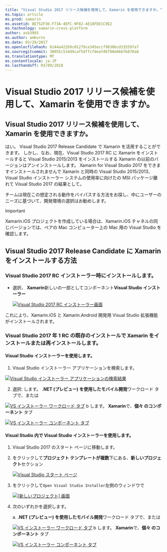 ```yaml
---
title: "Visual Studio 2017 リリース候補を使用して、Xamarin を使用できますか。"
ms.topic: article
ms.prod: xamarin
ms.assetid: 8E752F36-F73A-4EFC-9F82-4E18FDE1C9E2
ms.technology: xamarin-cross-platform
author: asb3993
ms.author: amburns
ms.date: 03/29/2017
ms.openlocfilehash: 6144a422b9c01279ce345eccf9830bcd335597a7
ms.sourcegitcommit: 30055c534d9caf5dffcfdeafd6f08e666fb870a8
ms.translationtype: MT
ms.contentlocale: ja-JP
ms.lasthandoff: 03/09/2018
---
```

# <a name="can-i-use-visual-studio-2017-release-candidate-with-xamarin"></a>Visual Studio 2017 リリース候補を使用して、Xamarin を使用できますか。

## <a name="can-i-use-visual-studio-2017-release-candidate-with-xamarin"></a>Visual Studio 2017 リリース候補を使用して、Xamarin を使用できますか。

はい。 Visual Studio 2017 Release Candidate で Xamarin を活用することができます。 しかし、なお、現在、Visual Studio 2017 RC に Xamarin をインストールすると Visual Studio 2015/2013 をインストールする Xamarin の以前のバージョンはアンインストールします。 Xamarin for Visual Studio 2017 をできますインストールされませんで Xamarin と同時の Visual Studio 2015/2013、Visual Studio インストーラー システムの使用率に向けたの MSI パッケージ離れて Visual Studio 2017 の結果として。

チームは現在この想定される動作をバイパスする方法をお探し、中にユーザーのニーズに基づいて、開発環境の選択はお勧めします。 

> [!IMPORTANT]
> Xamarin.iOS プロジェクトを作成している場合は、Xamarin.iOS チャネルの同じバージョンでは、ペアの Mac コンピューター上の Mac 用の Visual Studio を確認します。

## <a name="how-do-i-install-xamarin-to-visual-studio-2017-release-candidate"></a>Visual Studio 2017 Release Candidate に Xamarin をインストールする方法

### <a name="installing-during-the-visual-studio-2017-rc-installer"></a>Visual Studio 2017 RC インストーラー時にインストールします。

* 選択、 **Xamarin**新しいの一部としてコンポーネント**Visual Studio インストーラー**

  [![](visualstudio-2017-rc-images/install1-sml.png "Visual Studio 2017 RC インストーラー画面")](visualstudio-2017-rc-images/install1-orig.png#lightbox)

これにより、Xamarin.iOS と Xamarin.Android 開発用 Visual Studio 拡張機能がインストールされます。

### <a name="installing-or-reinstalling-xamarin-in-an-existing-installation-of-visual-studio-2017-rc"></a>Visual Studio 2017 年 1 RC の既存のインストールで Xamarin をインストールまたは再インストールします。

#### <a name="using-the-visual-studio-installer"></a>Visual Studio インストーラーを使用します。

1. Visual Studio インストーラー アプリケーションを検索します。

  [![](visualstudio-2017-rc-images/reinstall1-sml.png "Visual Studio インストーラー アプリケーションの検索結果")](visualstudio-2017-rc-images/reinstall1-orig.png#lightbox)

2. 選択: します。 **.NET (プレビュー) を使用したモバイル開発**ワークロード タブで、または

  [![](visualstudio-2017-rc-images/reinstall2-sml.png "VS インストーラー ワークロード タブ")](visualstudio-2017-rc-images/reinstall2-orig.png#lightbox) b します。 **Xamarin**で、**個々 のコンポーネント** タブ

  [![](visualstudio-2017-rc-images/reinstall3-sml.png "VS インストーラー コンポーネント タブ")](visualstudio-2017-rc-images/reinstall3-orig.png#lightbox)

#### <a name="using-the-visual-studio-installer-within-visual-studio"></a>Visual Studio 内で Visual Studio インストーラーを使用します。
1. Visual Studio 2017 のスタート ページに移動します。
2. をクリックして**プロジェクト テンプレートが複数**下にある、**新しいプロジェクト**セクション

    [![](visualstudio-2017-rc-images/reinstall4-sml.png "Visual Studio スタート ページ")](visualstudio-2017-rc-images/reinstall4-orig.png#lightbox)
3. をクリックして`Open Visual Studio Installer`左側のウィンドウで

    [![](visualstudio-2017-rc-images/reinstall5-sml.png "[新しいプロジェクト] 画面")](visualstudio-2017-rc-images/reinstall5-orig.png#lightbox)
4. 次のいずれかを選択します。
    
    a.  **.NET (プレビュー) を使用したモバイル開発**ワークロード タブで、または

    [![](visualstudio-2017-rc-images/reinstall2-sml.png "VS インストーラー ワークロード タブ")](visualstudio-2017-rc-images/reinstall2-orig.png#lightbox) b します。 **Xamarin**で、**個々 のコンポーネント** タブ

    [![](visualstudio-2017-rc-images/reinstall3-sml.png "VS インストーラー コンポーネント タブ")](visualstudio-2017-rc-images/reinstall3-orig.png#lightbox)
